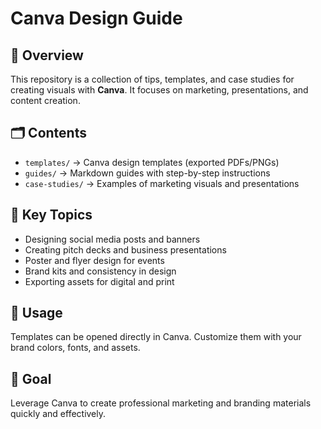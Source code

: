 # Canva Design Guide

## 📖 Overview

This repository is a collection of tips, templates, and case studies for creating visuals with **Canva**. It focuses on marketing, presentations, and content creation.

## 🗂 Contents

* `templates/` → Canva design templates (exported PDFs/PNGs)
* `guides/` → Markdown guides with step-by-step instructions
* `case-studies/` → Examples of marketing visuals and presentations

## 🔑 Key Topics

* Designing social media posts and banners
* Creating pitch decks and business presentations
* Poster and flyer design for events
* Brand kits and consistency in design
* Exporting assets for digital and print

## 🚀 Usage

Templates can be opened directly in Canva. Customize them with your brand colors, fonts, and assets.

## 🎯 Goal

Leverage Canva to create professional marketing and branding materials quickly and effectively.
